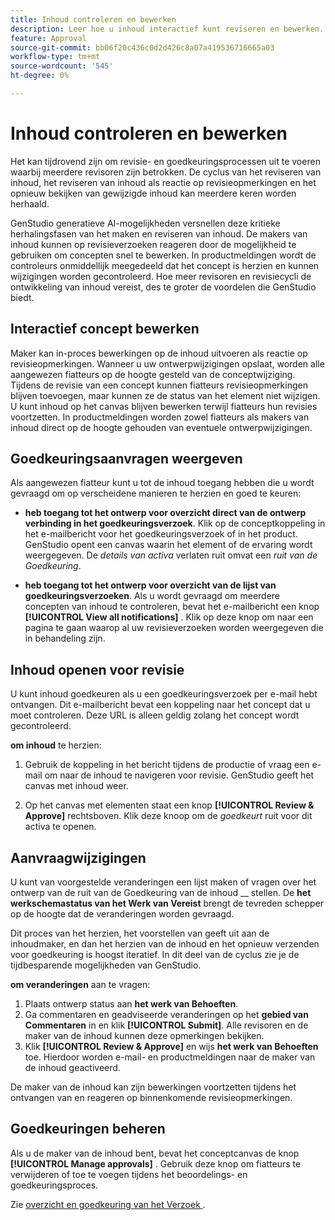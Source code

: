 ```yaml
---
title: Inhoud controleren en bewerken
description: Leer hoe u inhoud interactief kunt reviseren en bewerken.
feature: Approval
source-git-commit: bb06f20c436c0d2d426c8a07a419536716665a03
workflow-type: tm+mt
source-wordcount: '545'
ht-degree: 0%

---
```



# Inhoud controleren en bewerken

Het kan tijdrovend zijn om revisie- en goedkeuringsprocessen uit te voeren waarbij meerdere revisoren zijn betrokken. De cyclus van het reviseren van inhoud, het reviseren van inhoud als reactie op revisieopmerkingen en het opnieuw bekijken van gewijzigde inhoud kan meerdere keren worden herhaald.

GenStudio generatieve AI-mogelijkheden versnellen deze kritieke herhalingsfasen van het maken en reviseren van inhoud. De makers van inhoud kunnen op revisieverzoeken reageren door de mogelijkheid te gebruiken om concepten snel te bewerken. In productmeldingen wordt de controleurs onmiddellijk meegedeeld dat het concept is herzien en kunnen wijzigingen worden gecontroleerd. Hoe meer revisoren en revisiecycli de ontwikkeling van inhoud vereist, des te groter de voordelen die GenStudio biedt.

## Interactief concept bewerken

Maker kan in-proces bewerkingen op de inhoud uitvoeren als reactie op revisieopmerkingen. Wanneer u uw ontwerpwijzigingen opslaat, worden alle aangewezen fiatteurs op de hoogte gesteld van de conceptwijziging. Tijdens de revisie van een concept kunnen fiatteurs revisieopmerkingen blijven toevoegen, maar kunnen ze de status van het element niet wijzigen. U kunt inhoud op het canvas blijven bewerken terwijl fiatteurs hun revisies voortzetten. In productmeldingen worden zowel fiatteurs als makers van inhoud direct op de hoogte gehouden van eventuele ontwerpwijzigingen.

## Goedkeuringsaanvragen weergeven

Als aangewezen fiatteur kunt u tot de inhoud toegang hebben die u wordt gevraagd om op verscheidene manieren te herzien en goed te keuren:

* **heb toegang tot het ontwerp voor overzicht direct van de ontwerp verbinding in het goedkeuringsverzoek**. Klik op de conceptkoppeling in het e-mailbericht voor het goedkeuringsverzoek of in het product. GenStudio opent een canvas waarin het element of de ervaring wordt weergegeven. De _details van activa_ verlaten ruit omvat een _ruit van de Goedkeuring_.

* **heb toegang tot het ontwerp voor overzicht van de lijst van goedkeuringsverzoeken**. Als u wordt gevraagd om meerdere concepten van inhoud te controleren, bevat het e-mailbericht een knop **[!UICONTROL View all notifications]** . Klik op deze knop om naar een pagina te gaan waarop al uw revisieverzoeken worden weergegeven die in behandeling zijn.

## Inhoud openen voor revisie

U kunt inhoud goedkeuren als u een goedkeuringsverzoek per e-mail hebt ontvangen. Dit e-mailbericht bevat een koppeling naar het concept dat u moet controleren. Deze URL is alleen geldig zolang het concept wordt gecontroleerd.

**om inhoud** te herzien:

1. Gebruik de koppeling in het bericht tijdens de productie of vraag een e-mail om naar de inhoud te navigeren voor revisie. GenStudio geeft het canvas met inhoud weer.

1. Op het canvas met elementen staat een knop **[!UICONTROL Review & Approve]** rechtsboven. Klik deze knoop om de _goedkeurt_ ruit voor dit activa te openen.

## Aanvraagwijzigingen

U kunt van voorgestelde veranderingen een lijst maken of vragen over het ontwerp van de ruit van de Goedkeuring van de inhoud __ stellen. De **het werkschemastatus van het Werk van Vereist** brengt de tevreden schepper op de hoogte dat de veranderingen worden gevraagd.

Dit proces van het herzien, het voorstellen van geeft uit aan de inhoudmaker, en dan het herzien van de inhoud en het opnieuw verzenden voor goedkeuring is hoogst iteratief. In dit deel van de cyclus zie je de tijdbesparende mogelijkheden van GenStudio.

**om veranderingen** aan te vragen:

1. Plaats ontwerp status aan **het werk van Behoeften**.
1. Ga commentaren en geadviseerde veranderingen op het **gebied van Commentaren** in en klik **[!UICONTROL Submit]**. Alle revisoren en de maker van de inhoud kunnen deze opmerkingen bekijken.
1. Klik **[!UICONTROL Review & Approve]** en wijs **het werk van Behoeften** toe. Hierdoor worden e-mail- en productmeldingen naar de maker van de inhoud geactiveerd.

De maker van de inhoud kan zijn bewerkingen voortzetten tijdens het ontvangen van en reageren op binnenkomende revisieopmerkingen.

## Goedkeuringen beheren

Als u de maker van de inhoud bent, bevat het conceptcanvas de knop **[!UICONTROL Manage approvals]** . Gebruik deze knop om fiatteurs te verwijderen of toe te voegen tijdens het beoordelings- en goedkeuringsproces.

Zie [ overzicht en goedkeuring van het Verzoek ](./request-review.md).
